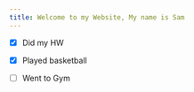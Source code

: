 ```yaml
---
title: Welcome to my Website, My name is Sam
---
```

- [X] Did my HW
- [X] Played basketball
- [ ] Went to Gym

